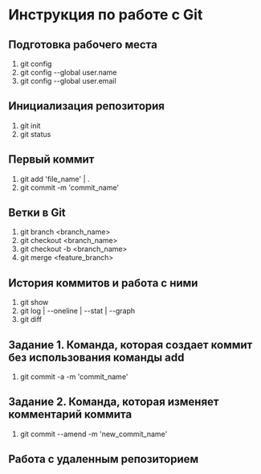 # Инструкция по работе с Git
## Подготовка рабочего места
1. git config
2. git config --global user.name
3. git config --global user.email
## Инициализация репозитория
1. git init
2. git status
## Первый коммит
1. git add 'file_name' | .
2. git commit -m 'commit_name'
## Ветки в Git
1. git branch <branch_name>
2. git checkout <branch_name>
3. git checkout -b <branch_name>
4. git merge <feature_branch>
## История коммитов и работа с ними
1. git show
2. git log  | --oneline | --stat | --graph
3. git diff
## Задание 1. Команда, которая создает коммит без использования команды add
1. git commit -a -m 'commit_name'
## Задание 2. Команда, которая изменяет комментарий коммита
1. git commit --amend -m 'new_commit_name'
## Работа с удаленным репозиторием